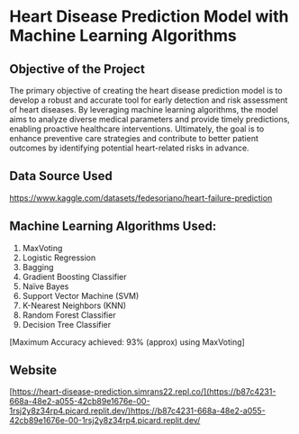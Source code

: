 # Heart Disease Prediction Model with Machine Learning Algorithms

## Objective of the Project 
The primary objective of creating the heart disease prediction model is to develop a robust and accurate tool for early detection and risk assessment of heart diseases. By leveraging machine learning algorithms, the model aims to analyze diverse medical parameters and provide timely predictions, enabling proactive healthcare interventions. Ultimately, the goal is to enhance preventive care strategies and contribute to better patient outcomes by identifying potential heart-related risks in advance.

## Data Source Used
https://www.kaggle.com/datasets/fedesoriano/heart-failure-prediction

## Machine Learning Algorithms Used:
1. MaxVoting
2. Logistic Regression
3. Bagging
4. Gradient Boosting Classifier
5. Naïve Bayes
6. Support Vector Machine (SVM)
7. K-Nearest Neighbors (KNN)
8. Random Forest Classifier
9. Decision Tree Classifier

[Maximum Accuracy achieved: 93% (approx) using MaxVoting]

## Website
[https://heart-disease-prediction.simrans22.repl.co/](https://b87c4231-668a-48e2-a055-42cb89e1676e-00-1rsj2y8z34rp4.picard.replit.dev/)https://b87c4231-668a-48e2-a055-42cb89e1676e-00-1rsj2y8z34rp4.picard.replit.dev/
